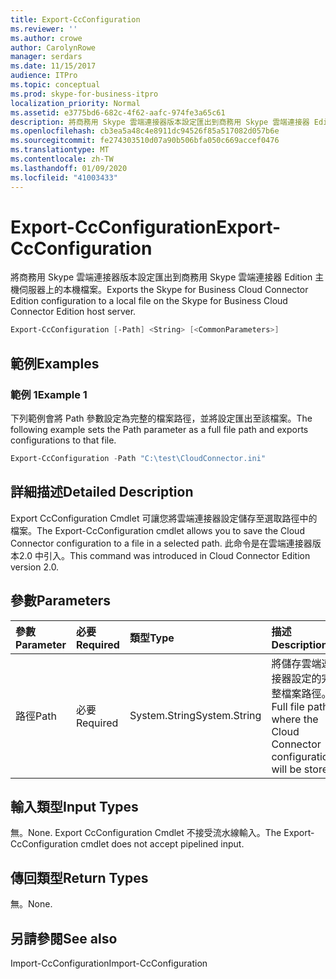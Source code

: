 ```yaml
---
title: Export-CcConfiguration
ms.reviewer: ''
ms.author: crowe
author: CarolynRowe
manager: serdars
ms.date: 11/15/2017
audience: ITPro
ms.topic: conceptual
ms.prod: skype-for-business-itpro
localization_priority: Normal
ms.assetid: e3775bd6-682c-4f62-aafc-974fe3a65c61
description: 將商務用 Skype 雲端連接器版本設定匯出到商務用 Skype 雲端連接器 Edition 主機伺服器上的本機檔案。
ms.openlocfilehash: cb3ea5a48c4e8911dc94526f85a517082d057b6e
ms.sourcegitcommit: fe274303510d07a90b506bfa050c669accef0476
ms.translationtype: MT
ms.contentlocale: zh-TW
ms.lasthandoff: 01/09/2020
ms.locfileid: "41003433"
---
```

# <a name="export-ccconfiguration"></a><span data-ttu-id="a575c-103">Export-CcConfiguration</span><span class="sxs-lookup"><span data-stu-id="a575c-103">Export-CcConfiguration</span></span>
 
<span data-ttu-id="a575c-104">將商務用 Skype 雲端連接器版本設定匯出到商務用 Skype 雲端連接器 Edition 主機伺服器上的本機檔案。</span><span class="sxs-lookup"><span data-stu-id="a575c-104">Exports the Skype for Business Cloud Connector Edition configuration to a local file on the Skype for Business Cloud Connector Edition host server.</span></span>
  
```powershell
Export-CcConfiguration [-Path] <String> [<CommonParameters>]
```

## <a name="examples"></a><span data-ttu-id="a575c-105">範例</span><span class="sxs-lookup"><span data-stu-id="a575c-105">Examples</span></span>
<span data-ttu-id="a575c-106"><a name="Examples"> </a></span><span class="sxs-lookup"><span data-stu-id="a575c-106"></span></span>

### <a name="example-1"></a><span data-ttu-id="a575c-107">範例 1</span><span class="sxs-lookup"><span data-stu-id="a575c-107">Example 1</span></span>

<span data-ttu-id="a575c-108">下列範例會將 Path 參數設定為完整的檔案路徑，並將設定匯出至該檔案。</span><span class="sxs-lookup"><span data-stu-id="a575c-108">The following example sets the Path parameter as a full file path and exports configurations to that file.</span></span>
  
```powershell
Export-CcConfiguration -Path "C:\test\CloudConnector.ini" 
```

## <a name="detailed-description"></a><span data-ttu-id="a575c-109">詳細描述</span><span class="sxs-lookup"><span data-stu-id="a575c-109">Detailed Description</span></span>
<span data-ttu-id="a575c-110"><a name="Examples"> </a></span><span class="sxs-lookup"><span data-stu-id="a575c-110"></span></span>

<span data-ttu-id="a575c-111">Export CcConfiguration Cmdlet 可讓您將雲端連接器設定儲存至選取路徑中的檔案。</span><span class="sxs-lookup"><span data-stu-id="a575c-111">The Export-CcConfiguration cmdlet allows you to save the Cloud Connector configuration to a file in a selected path.</span></span> <span data-ttu-id="a575c-112">此命令是在雲端連接器版本2.0 中引入。</span><span class="sxs-lookup"><span data-stu-id="a575c-112">This command was introduced in Cloud Connector Edition version 2.0.</span></span>
  
## <a name="parameters"></a><span data-ttu-id="a575c-113">參數</span><span class="sxs-lookup"><span data-stu-id="a575c-113">Parameters</span></span>
<span data-ttu-id="a575c-114"><a name="Examples"> </a></span><span class="sxs-lookup"><span data-stu-id="a575c-114"></span></span>

|<span data-ttu-id="a575c-115">**參數**</span><span class="sxs-lookup"><span data-stu-id="a575c-115">**Parameter**</span></span>|<span data-ttu-id="a575c-116">**必要**</span><span class="sxs-lookup"><span data-stu-id="a575c-116">**Required**</span></span>|<span data-ttu-id="a575c-117">**類型**</span><span class="sxs-lookup"><span data-stu-id="a575c-117">**Type**</span></span>|<span data-ttu-id="a575c-118">**描述**</span><span class="sxs-lookup"><span data-stu-id="a575c-118">**Description**</span></span>|
|:-----|:-----|:-----|:-----|
|<span data-ttu-id="a575c-119">路徑</span><span class="sxs-lookup"><span data-stu-id="a575c-119">Path</span></span>  <br/> |<span data-ttu-id="a575c-120">必要</span><span class="sxs-lookup"><span data-stu-id="a575c-120">Required</span></span>  <br/> |<span data-ttu-id="a575c-121">System.String</span><span class="sxs-lookup"><span data-stu-id="a575c-121">System.String</span></span>  <br/> |<span data-ttu-id="a575c-122">將儲存雲端連接器設定的完整檔案路徑。</span><span class="sxs-lookup"><span data-stu-id="a575c-122">Full file path where the Cloud Connector configurations will be stored.</span></span>  <br/> |
   
## <a name="input-types"></a><span data-ttu-id="a575c-123">輸入類型</span><span class="sxs-lookup"><span data-stu-id="a575c-123">Input Types</span></span>
<span data-ttu-id="a575c-124"><a name="Examples"> </a></span><span class="sxs-lookup"><span data-stu-id="a575c-124"></span></span>

<span data-ttu-id="a575c-125">無。</span><span class="sxs-lookup"><span data-stu-id="a575c-125">None.</span></span> <span data-ttu-id="a575c-126">Export CcConfiguration Cmdlet 不接受流水線輸入。</span><span class="sxs-lookup"><span data-stu-id="a575c-126">The Export-CcConfiguration cmdlet does not accept pipelined input.</span></span>
  
## <a name="return-types"></a><span data-ttu-id="a575c-127">傳回類型</span><span class="sxs-lookup"><span data-stu-id="a575c-127">Return Types</span></span>
<span data-ttu-id="a575c-128"><a name="Examples"> </a></span><span class="sxs-lookup"><span data-stu-id="a575c-128"></span></span>

<span data-ttu-id="a575c-129">無。</span><span class="sxs-lookup"><span data-stu-id="a575c-129">None.</span></span>
  
## <a name="see-also"></a><span data-ttu-id="a575c-130">另請參閱</span><span class="sxs-lookup"><span data-stu-id="a575c-130">See also</span></span>
<span data-ttu-id="a575c-131"><a name="Examples"> </a></span><span class="sxs-lookup"><span data-stu-id="a575c-131"></span></span>

<span data-ttu-id="a575c-132">Import-CcConfiguration</span><span class="sxs-lookup"><span data-stu-id="a575c-132">Import-CcConfiguration</span></span>
  

